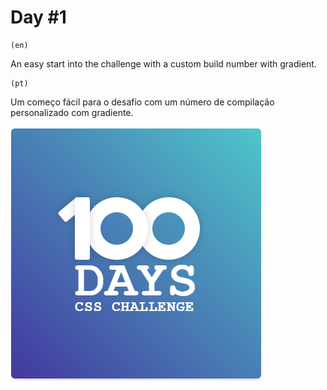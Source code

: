 # Day #1

    (en)
An easy start into the challenge with a custom build number with gradient.

    (pt)
Um começo fácil para o desafio com um número de compilação personalizado com gradiente.


![image exemple](../../src/banner/day-1-banner.png)
